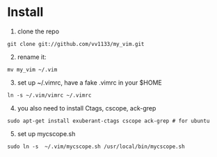 
# Install #

1. clone the repo

  `git clone git://github.com/vv1133/my_vim.git`

2. rename it:

  `mv my_vim ~/.vim`

3. set up ~/.vimrc, have a fake .vimrc in your $HOME

  `ln -s ~/.vim/vimrc ~/.vimrc`

4. you also need to install Ctags, cscope, ack-grep

  `sudo apt-get install exuberant-ctags cscope ack-grep # for ubuntu`

5. set up mycscope.sh

  `sudo ln -s  ~/.vim/mycscope.sh /usr/local/bin/mycscope.sh`

